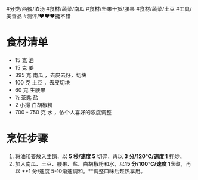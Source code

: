#分类/西餐/浓汤 
#食材/蔬菜/南瓜 #食材/坚果干货/腰果 #食材/蔬菜/土豆  #工具/美善品 
#测评/❤️❤️❤️挺不错

# 食材清单

- 15 克 油
- 15 克 姜
- 395 克 南瓜 ，去皮去籽，切块
- 100 克 土豆 ，去皮切块
- 60 克 生腰果
- ½ 茶匙 盐
- 2 小撮 白胡椒粉
- 700 - 750 克 水 ，依个人喜好的浓度调整

# 烹饪步骤

1. 将油和姜放入主锅，以 **5 秒/速度 5** 切碎，再以 **3 分/120°C/速度 1** 拌炒。
2. 加入南瓜、土豆、腰果、盐、白胡椒粉和水，以**15 分/100°C/速度 1**烹煮，再以 **1 分/速度 5-10渐速调和。**调整口味后趁热享用。